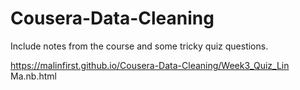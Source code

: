 # Cousera-Data-Cleaning

Include notes from the course and some tricky quiz questions.

 https://malinfirst.github.io/Cousera-Data-Cleaning/Week3_Quiz_Lin Ma.nb.html
